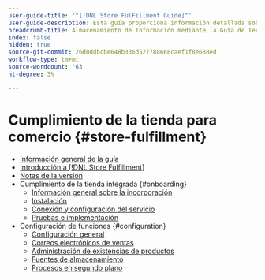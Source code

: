 ```yaml
---
user-guide-title: '"[!DNL Store FulFillment Guide]"'
user-guide-description: Esta guía proporciona información detallada sobre la instalación y configuración de los servicios de cumplimiento de almacenamiento para su Adobe Commerce o tienda de Magento Open Source.
breadcrumb-title: Almacenamiento de Información mediante la Guía de Tecnologías Walmart
index: false
hidden: true
source-git-commit: 26d0ddbcbe648b336d527788668caef1f8e688ed
workflow-type: tm+mt
source-wordcount: '63'
ht-degree: 3%

---
```



# Cumplimiento de la tienda para comercio {#store-fulfillment}

- [Información general de la guía](guide-overview.md)
- [Introducción a [!DNL Store Fulfillment]](introduction.md)
- [Notas de la versión](release-notes.md)
- Cumplimiento de la tienda integrada {#onboarding}
   - [Información general sobre la incorporación](onboard.md)
   - [Instalación](install.md)
   - [Conexión y configuración del servicio](connect-set-up-service.md)
   - [Pruebas e implementación](test-deploy.md)
- Configuración de funciones {#configuration}
   - [Configuración general](enable-general.md)
   - [Correos electrónicos de ventas](sales-emails.md)
   - [Administración de existencias de productos](product-stock.md)
   - [Fuentes de almacenamiento](store-sources.md)
   - [Procesos en segundo plano](background-processes.md)
